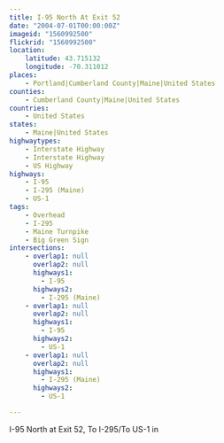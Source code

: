 ```yaml
---
title: I-95 North At Exit 52
date: "2004-07-01T00:00:00Z"
imageid: "1560992500"
flickrid: "1560992500"
location:
    latitude: 43.715132
    longitude: -70.311012
places:
    - Portland|Cumberland County|Maine|United States
counties:
    - Cumberland County|Maine|United States
countries:
    - United States
states:
    - Maine|United States
highwaytypes:
    - Interstate Highway
    - Interstate Highway
    - US Highway
highways:
    - I-95
    - I-295 (Maine)
    - US-1
tags:
    - Overhead
    - I-295
    - Maine Turnpike
    - Big Green Sign
intersections:
    - overlap1: null
      overlap2: null
      highways1:
        - I-95
      highways2:
        - I-295 (Maine)
    - overlap1: null
      overlap2: null
      highways1:
        - I-95
      highways2:
        - US-1
    - overlap1: null
      overlap2: null
      highways1:
        - I-295 (Maine)
      highways2:
        - US-1

---
```

I-95 North at Exit 52, To I-295/To US-1 in